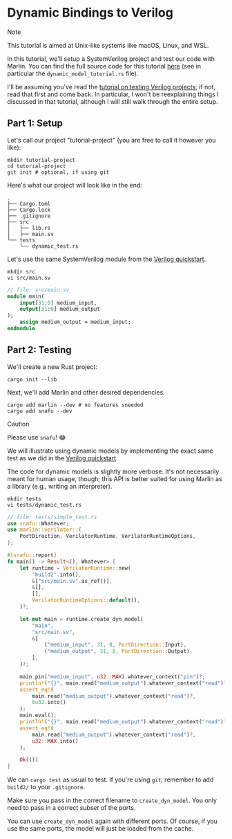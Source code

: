 # Dynamic Bindings to Verilog

> [!NOTE]
> This tutorial is aimed at Unix-like systems like macOS, Linux, and WSL.

In this tutorial, we'll setup a SystemVerilog project and test our code with
Marlin. You can find the full source code for this tutorial [here](https://github.com/ethanuppal/marlin/tree/main/examples/verilog-project) (see in particular the `dynamic_model_tutorial.rs` file).

I'll be assuming you've read the [tutorial on testing Verilog projects](./quickstart.md); if not, read that first and come back.
In particular, I won't be reexplaining things I discussed in that tutorial,
although I will still walk through the entire setup.

## Part 1: Setup

Let's call our project "tutorial-project" (you are free to call it however you
like):
```shell
mkdir tutorial-project
cd tutorial-project
git init # optional, if using git
```

Here's what our project will look like in the end:

```
.
├── Cargo.toml
├── Cargo.lock
├── .gitignore
├── src
│   ├── lib.rs
│   ├── main.sv
└── tests
    └── dynamic_test.rs
```

Let's use the same SystemVerilog module from the [Verilog quickstart](./quickstart.md).
```shell
mkdir src
vi src/main.sv
```

```systemverilog
// file: src/main.sv
module main(
    input[31:0] medium_input,
    output[31:0] medium_output
);
    assign medium_output = medium_input;
endmodule
```

## Part 2: Testing

We'll create a new Rust project:

```shell
cargo init --lib
```

Next, we'll add Marlin and other desired dependencies.

```shell
cargo add marlin --dev # no features sneeded
cargo add snafu --dev
```

> [!CAUTION]
> Please use `snafu`! 😂

We will illustrate using dynamic models by implementing the exact same test as
we did in the [Verilog quickstart](./quickstart.md).

The code for dynamic models is slightly more verbose.
It's not necessarily meant for human usage, though; this API is better suited for
using Marlin as a library (e.g., writing an interpreter).

```shell
mkdir tests
vi tests/dynamic_test.rs
```

```rust
// file: tests/simple_test.rs
use snafu::Whatever;
use marlin::verilator::{
    PortDirection, VerilatorRuntime, VerilatorRuntimeOptions,
};

#[snafu::report]
fn main() -> Result<(), Whatever> {
    let runtime = VerilatorRuntime::new(
        "build2".into(),
        &["src/main.sv".as_ref()],
        &[],
        [],
        VerilatorRuntimeOptions::default(),
    )?;

    let mut main = runtime.create_dyn_model(
        "main",
        "src/main.sv",
        &[
            ("medium_input", 31, 0, PortDirection::Input),
            ("medium_output", 31, 0, PortDirection::Output),
        ],
    )?;

    main.pin("medium_input", u32::MAX).whatever_context("pin")?;
    println!("{}", main.read("medium_output").whatever_context("read")?);
    assert_eq!(
        main.read("medium_output").whatever_context("read")?,
        0u32.into()
    );
    main.eval();
    println!("{}", main.read("medium_output").whatever_context("read")?);
    assert_eq!(
        main.read("medium_output").whatever_context("read")?,
        u32::MAX.into()
    );

    Ok(())
}
```

We can `cargo test` as usual to test.
If you're using `git`, remember to add `build2/` to your `.gitignore`.

Make sure you pass in the correct filename to `create_dyn_model`.
You only need to pass in a correct _subset_ of the ports.

You can use `create_dyn_model` again with different ports. Of course, if you use
the same ports, the model will just be loaded from the cache.
